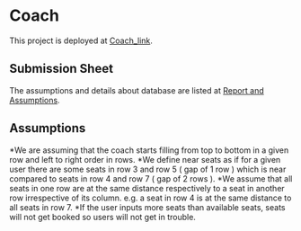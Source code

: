 # Coach
This project is deployed at [Coach_link](https://creative-kheer-d72e07.netlify.app/).

## Submission Sheet 
The assumptions and details about database are listed at [Report and Assumptions](https://docs.google.com/document/d/1lA_yybudL0RFEamjMgNhs8d9MI82UZbQB5xYK6BiLMA/edit?usp=sharing).

## Assumptions
*We are assuming that the coach starts filling from top to bottom in a given row and left to right order in rows.
*We define near seats as if for a given user there are some seats in row 3 and row 5  ( gap of 1 row ) which is near compared to seats in row 4 and row 7 ( gap of 2 rows ).
*We assume that all seats in one row are at the same distance respectively to a seat in another row irrespective of its column. e.g. a seat in row 4 is at the same distance to all seats in row 7.
*If the user inputs more seats than available seats, seats will not get booked so users will not get in trouble.
